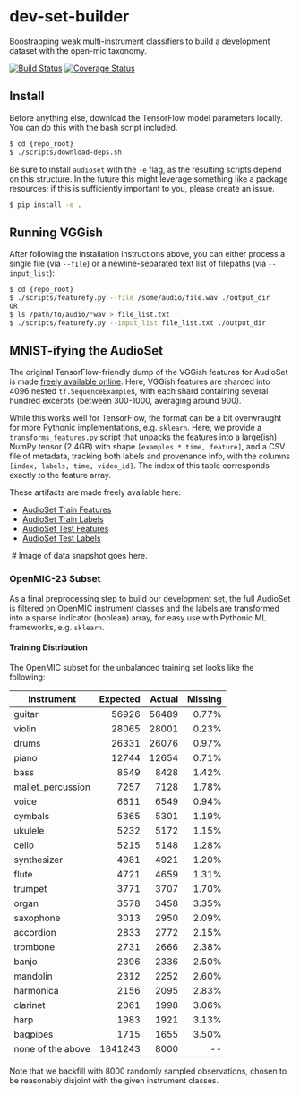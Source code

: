 # dev-set-builder
Boostrapping weak multi-instrument classifiers to build a development dataset with the open-mic taxonomy.

[![Build Status](https://travis-ci.org/cosmir/dev-set-builder.svg?branch=master)](https://travis-ci.org/cosmir/dev-set-builder)
[![Coverage Status](https://coveralls.io/repos/github/cosmir/dev-set-builder/badge.svg?branch=master)](https://coveralls.io/github/cosmir/dev-set-builder?branch=master)

## Install

Before anything else, download the TensorFlow model parameters locally. You can do this with the bash script included.

```bash
$ cd {repo_root}
$ ./scripts/download-deps.sh
```

Be sure to install `audioset` with the `-e` flag, as the resulting scripts depend on this structure. In the future this might leverage something like a package resources; if this is sufficiently important to you, please create an issue.

```bash
$ pip install -e .
```

## Running VGGish

After following the installation instructions above, you can either process a single file (via `--file`) or a newline-separated text list of filepaths (via `--input_list`):

```bash
$ cd {repo_root}
$ ./scripts/featurefy.py --file /some/audio/file.wav ./output_dir
OR
$ ls /path/to/audio/*wav > file_list.txt
$ ./scripts/featurefy.py --input_list file_list.txt ./output_dir
```

## MNIST-ifying the AudioSet

The original TensorFlow-friendly dump of the VGGish features for AudioSet is made [freely available online](https://research.google.com/audioset/download.html). Here, VGGish features are sharded into 4096 nested `tf.SequenceExample`s, with each shard containing several hundred excerpts (between 300-1000, averaging around 900).

While this works well for TensorFlow, the format can be a bit overwraught for more Pythonic implementations, e.g. `sklearn`. Here, we provide a `transforms_features.py` script that unpacks the features into a large(ish) NumPy tensor (2.4GB) with shape `[examples * time, feature]`, and a CSV file of metadata, tracking both labels and provenance info, with the columns `[index, labels, time, video_id]`. The index of this table corresponds exactly to the feature array.

These artifacts are made freely available here:

* [AudioSet Train Features]()
* [AudioSet Train Labels]()
* [AudioSet Test Features]()
* [AudioSet Test Labels]()

![]()  # Image of data snapshot goes here.

### OpenMIC-23 Subset

As a final preprocessing step to build our development set, the full AudioSet is filtered on OpenMIC instrument classes and the labels are transformed into a sparse indicator (boolean) array, for easy use with Pythonic ML frameworks, e.g. `sklearn`.

#### Training Distribution

The OpenMIC subset for the unbalanced training set looks like the following:

| Instrument           | Expected | Actual   | Missing |
| -------------------- | --------:| --------:| -------:|
| guitar               |    56926 |    56489 |   0.77% |
| violin               |    28065 |    28001 |   0.23% |
| drums                |    26331 |    26076 |   0.97% |
| piano                |    12744 |    12654 |   0.71% |
| bass                 |     8549 |     8428 |   1.42% |
| mallet_percussion    |     7257 |     7128 |   1.78% |
| voice                |     6611 |     6549 |   0.94% |
| cymbals              |     5365 |     5301 |   1.19% |
| ukulele              |     5232 |     5172 |   1.15% |
| cello                |     5215 |     5148 |   1.28% |
| synthesizer          |     4981 |     4921 |   1.20% |
| flute                |     4721 |     4659 |   1.31% |
| trumpet              |     3771 |     3707 |   1.70% |
| organ                |     3578 |     3458 |   3.35% |
| saxophone            |     3013 |     2950 |   2.09% |
| accordion            |     2833 |     2772 |   2.15% |
| trombone             |     2731 |     2666 |   2.38% |
| banjo                |     2396 |     2336 |   2.50% |
| mandolin             |     2312 |     2252 |   2.60% |
| harmonica            |     2156 |     2095 |   2.83% |
| clarinet             |     2061 |     1998 |   3.06% |
| harp                 |     1983 |     1921 |   3.13% |
| bagpipes             |     1715 |     1655 |   3.50% |
| none of the above    |  1841243 |     8000 |    --   |

Note that we backfill with 8000 randomly sampled observations, chosen to be reasonably disjoint with the given instrument classes.